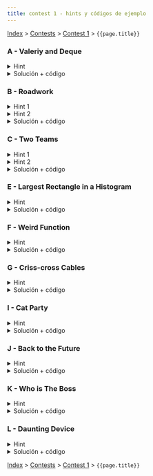 ```yaml
---
title: contest 1 - hints y códigos de ejemplo
---
```


[Index](../index) > [Contests](../contests) > [Contest 1](../contests#contest-1) > ```{{page.title}}```

### A - Valeriy and Deque
<details> 
   <summary>Hint</summary>
      Ver si en el algún momento las cosas comienzan a repetirse cíclicamente y aprovechar eso
</details>
<details>
   <summary>Solución + código</summary>
   Simular hasta que el máximo quede al comienzo. De ahí en adelante los que están a la derecha del máximo van rotando. Para las queries que van antes del ciclo responde con lo simulado, y para las queries que caen dentro del ciclo calcula modularmente cual va a ser el elemento sacado. <a href="https://github.com/PabloMessina/Competitive-Programming-Material/blob/master/Solved%20problems/Codeforces/1180C_ValeriyAndDeque.cpp">Código de ejemplo</a>
</details>

### B - Roadwork
<details> 
  <summary>Hint 1</summary>
  Para facilitar el análisis, en vez de pensar para cada persona con qué obstáculo choca, lo podemos ver como para cada obstáculo, qué personas detiene.
  Podemos ver que el obtáculo en X entre S y T detiene a la persona que parte en D si S - X <= D < T - X.
</details>
<details> 
  <summary>Hint 2</summary>
  Si analizamos los obstáculos y las personas en orden temporal (obstáculos tomando tiempo entre los que si una persona sale choca con el) y llevamos cuenta de los intervalos activos, podemos responder la distancia que caminará (en caso de parar) si mantenemos la posición de los obstáculos en una estructura ordenada.
</details>
<details> 
  <summary>Solución + código</summary>
  Podemos generar un vector de eventos temporales el cual recorreremos en orden, los eventos pueden ser, empieza el efecto de un obstáculo (S - X como en Hint 1), termina el efecto de un obstáculo y sale una persona. Al recorrer el vector, basta mantener un multiset ordenado con la posición de los obstáculos que estén activos para poder responder la distancia caminada para cada persona en O(1) cuando salga el evento correspondiente y con updates en O(log N) al empezar o terminar alguno.
  La complejidad total de esta solución es O((N + Q) log(N + Q))
  <a href="https://github.com/BenjaminRubio/CompetitiveProgramming/blob/master/Problems/AtCoder/Roadwork.cpp">Solución ejemplo</a>
</details>

### C - Two Teams
<details> 
  <summary>Hint 1</summary>
  Podemos ordenar los estudiantes del con mayor habilidad al con menos habilidad podemos agregarlos a un MaxHeap, que agrega elementos en O(log N), consulta por el mayor en O(1) y quita el mayor en O(log N).
</details>
<details> 
  <summary>Hint 2</summary>
  Podemos visitar uno por uno los estudiantes y marcar el equipo correspondiente a los alumnos k a la derecha y a la izquierda no marcados, el problema es que si visitamos muchas veces estudiantes no marcados el algoritmo no cae en el límite de tiempo. Debemos encontrar una forma de no visitar más que una vez cada estudiante. Una estructura perfecta para esto es una lista ligada tal que podamos eliminar segmentos de un arreglo en O(1).
</details>
<details> 
  <summary>Solución + código</summary>
  Recorremos en orden los estudiantes, para cada uno, si no ha sido marcado marcamos k a la derecha y a la izquierda de la lista y eliminamos el segmento.
  Podemos simular la lista ligada usando vectores R, L, tal que R[i] indica qué indice está actualmente a la derecha de i y L[i] a la izquierda de i. al eliminar un segmento sólo debemos unir el de la izquierda del primer eliminado con el de la derecha del último, así en consultas siguientes no se pasará por lo eliminado.
  <a href="https://github.com/BenjaminRubio/CompetitiveProgramming/blob/master/Problems/Codeforces/TwoTeams.cpp">Código de ejemplo</a>
</details>

### E - Largest Rectangle in a Histogram
<details> 
  <summary>Hint</summary>   
  El rectángulo máximo necesariamente tiene una altura igual a alguna columna. Sólo hay N columnas, así que puedes ponerte en los N casos, y sólo te falta saber el ancho. Dada una columna i-ésima, piensa en alguna forma de encontrar los extremos L[i] y R[i] del rectángulo maximal que se formaría si expandimos la columna i-ésima lo más que se puede hacia ambos lados.
</details>
<details> 
  <summary>Solución + código</summary>
  Primero calculamos L[i] de izquierda a derecha (para R[i] podemos hacer lo mismo al revés). Para ello mantenemos un stack, en cada instante el stack guarda los distintos mínimos acumulados de las alturas de las columnas medidos desde la columna i-1 hacia la izquierda, junto con el extremo derecho donde comienza a regir cada mínimo (para entender mejor esto, dibujar un histograma, pararse en alguna columna de al medio y dibujar la altura del mínimo acumulado hacia la izquierda, se ve como una función escalonada). Con ese stack es fácil encontrar L[i] (hacemos pop hasta que llegamos a un mínimo < H[i]) y actualizarlo (pusheamos el par (H[i],i)). Como cada columna es pusheada y popeada sólo 1 vez, la complejidad es O(N). <a href="https://github.com/PabloMessina/Competitive-Programming-Material/blob/master/Solved%20problems/SPOJ/HISTOGRA_LargestRectangleInAHistogram.cpp">Código de ejemplo</a>
</details>

### F - Weird Function
<details> 
  <summary>Hint</summary>
  La clave del problema es ordenar los datos de una forma que permita acceder eficientemente a la mediana de estos ordenados.
</details>
<details> 
  <summary>Solución + código</summary>
  Podemos mantener un MaxHeap con la mitad inferior de los datos y un MinHeap con la mitad superior de los datos, tal que podemos acceder a la mediana como el tope del MaxHeap inferior en O(1). Cada vez que agregamos un dato lo agregamos al MaxHeap, si el mayor del MaxHeap es mayor que el menor del MinHeap hacemos un swap de estos datos, y si se desequilibran en tamaño pasamos el mayor del MaxHeap al MinHeap.
  <a href="https://github.com/BenjaminRubio/CompetitiveProgramming/blob/master/Problems/SPOJ/WeirdFunction.cpp">Código de ejemplo</a>
</details>

### G - Criss-cross Cables

<details> 
  <summary>Hint</summary>
  Hay N*(N-1)/2 pares de ubicaciones posibles, que si los ordenamos por largo de menor a mayor codiciosamente nos convendrían los M primeros ¿verdad? Piensa en una forma de encontrar los M primeros sin tener que generar los N*(N-1)/2 pares explícitamente.
</details>
<details> 
  <summary>Solución + código</summary>
  Ordenamos los cables por largo de menor a mayor. Además, usamos un minheap (priority_queue) y primero lo llenamos con intervalos correspondientes a pares consecutivos (i, i+1). Luego de forma sincronizada iteramos sobre los cables y vamos sacando intervalos del minheap, si el algún punto el cable no se la puede o nos quedamos cortos de intervalos, no se puede. Si no, cada vez que sacamos un intervalo, metemos al minheap un nuevo intervalo alargado un índice más a la derecha (o sea, si sacamos el intervalo (i,j), metemos el intervalo (i,j+1)). La complejidad es O(M log M + M log N). <a href="https://github.com/PabloMessina/Competitive-Programming-Material/blob/master/Solved%20problems/kattis/crisscrosscables.cpp">Código de ejemplo</a>
</details>

### I - Cat Party
<details> 
  <summary>Hint</summary>
  Si pudieramos mantener conteo de las frecuencias de cada color hasta el índice i, este será válido en 3 casos, si todos son del mismo color, si hay un color con frecuencia 1 y todo el resto son iguales o si todos son iguales excepto un color con frecuencia 1 más que el resto. En todos estos casos eliminar 1 funcionaría. Piensen en una forma de mantener frecuencias y poder chequear esos casos eficientemente.
</details>
<details> 
  <summary>Solución + código</summary>
  Si iteramos por índice y mantenemos un multiset ordenado con las frecuencias de cada color que hemos visto podemos chequear todos los casos eficientemente usando iteradores. El primer caso se chequearía viendo si el tamaño del multiset es 1, el segundo caso si el elemento más pequeño del multiset es 1 y el siguiente es igual al último, y el último caso si el último elemento del múltiset es igual al primero - 1 y el primero es igual al penúltimo.
  <a href="https://github.com/BenjaminRubio/CompetitiveProgramming/blob/master/Problems/Codeforces/CatParty.cpp">Código de ejemplo</a>
</details>

### J - Back to the Future

<details> 
  <summary>Hint</summary>
  Darse cuenta de que para un nodo cualquiera del grafo, para satisfacer los requisitos de A y B a ese nodo siempre le conviene que el conjunto sea lo más grande posible: para satisfacer A lo ideal es que estén la mayor cantidad de vecinos, para satisfacer B lo ideal es que estén la mayor cantidad de no-vecinos. Hay un conjunto de nodos que genera la situación ideal para todos los nodos simultáneamente: el conjunto de todos los nodos. Si en ese conjunto ideal hay nodos que no cumplen, entonces no hay ningún subconjunto en el que puedan llegar a cumplir y por ende los podemos descartar. Piensa en alguna forma eficiente de ir descartando nodos partiendo desde el conjunto universo hasta llegar a un subcojunto maximal en que todos cumplen.
</details>
<details> 
  <summary>Solución + código</summary>
  Metemos todos los nodos a un set ordenados por cantidad de vecinos (y desempatados por ID para permitir duplicados), e iterativamente vamos borrando nodos por el extremo izquierdo del set cuando no cumplen A y por la derecha del set cuando no cumplen B. Cada vez que descartamos un nodo, tenemos que avisarle a cada uno de sus vecinos que ese nodo ya no está y además tenemos que actualizar la ubicación del vecino dentro del set (eso se puede hacer borrándolo y metiéndolo de nuevo con su score actualizado). La complejidad de esto es O((N+M)log(N)). <a href="https://github.com/PabloMessina/Competitive-Programming-Material/blob/master/Solved%20problems/LiveArchive/7887_BackToTheFuture.cpp">Código de ejemplo</a>
</details>

### K - Who is The Boss
<details> 
  <summary>Hint</summary>
  Podemos ir acumulando la cantidad de subordinados de cada empleado, si todos parten en 0 al ver cual es el jefe los subordinados se le suman.
  Si ordenamos los empleados por salario, todos aquellos empleados ya visitados que no tengan jefe y de altura menor o igual a la del empleado actual serán subordinados y la cantidad de subordinados se acumula. Piensen en una forma eficiente de mantener ordenados los empleados ya visitados sin jefe para hacer eso.
</details>
<details> 
  <summary>Solución + código</summary>
  Si visitamos a los empleados según salario como en el Hint 1, basta mantener un set ordenado o un MinHeap de los empleados ya visitados sin jefe ordenados or altura, luego para cada empleado, agregamos como subordinados a todos aquellos miembros del MinHeap con altura menor o igual a la actual, acumulamos el conteo de subordinados y eliminamos del MinHeap.
  <a href="https://github.com/BenjaminRubio/CompetitiveProgramming/blob/master/Problems/SPOJ/WhoIsTheBoss.cpp">Código de ejemplo</a>
</details>

### L - Daunting Device
<details> 
  <summary>Hint</summary>
  Pensar el problema como intervalos de colores. Inicialmente partimos con un intervalo [0, L-1] pintado todo de color 1, y en cada iteración estamos haciendo una actualización que nos deja una nueva secuencia de intervalos.
</details>
<details> 
  <summary>Solución + código</summary>
  Definimos un struct Interval con 3 variables: índice donde comienza, índice donde termina y color. Además mantenemos un std::set de C++ (un set ordenado) con los intervalos de colores actuales (inicialmente {0, L-1, 1}). Para saber cuántas veces aparece un color, mantenemos un arreglo o vector "freq" (o como quieran llamarle) con las frecuencias de cada color. Luego nos queda implementar el código que ejecuta los N updates. Calculamos M1 y M2 según enunciado. Luego debemos encontrar la secuencia de intervalos en nuestro set que son afectados por el update. Esto se puede hacer usando s.lower_bound() y manipulando iteradores (ver código de ejemplo si te complicas mucho con esto, aunque intenta primero revisar el material del curso sobre sets de C++ y sobre iteradores). Luego podemos borrar todos intervalos con s.erase(), insertar el nuevo intervalo y posiblemente insertar 2 intervalos nuevos en los bordes (si es que nuestro update borra parcialmente algunos de los 2 intervalos vecinos (izquierdo y/o derecho)). Luego de los N updates, la respuesta es el máximo en un nuestro arreglo/vector "freq".  <a href="https://github.com/PabloMessina/Competitive-Programming-Material/blob/master/Solved%20problems/URI/DauntingDevice.cpp">Código de ejemplo</a>
</details>

<!-- <details> 
  <summary>Hint</summary>   
</details>
<details> 
  <summary>Solución + código</summary>
  <a href="">Código de ejemplo</a>
</details> -->

[Index](../index) > [Contests](../contests) > [Contest 1](../contests#contest-1) > ```{{page.title}}```
